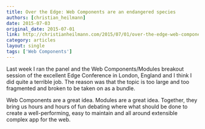 ```yaml
---
title: Over the Edge: Web Components are an endangered species
authors: [christian_heilmann]
date: 2015-07-03
original_date: 2015-07-01
link: http://christianheilmann.com/2015/07/01/over-the-edge-web-components-are-an-endangered-species/
category: articles
layout: single
tags: ['Web Components']
---
```


Last week I ran the panel and the Web Components/Modules breakout session of the excellent Edge Conference in London, England and I think I did quite a terrible job. The reason was that the topic is too large and too fragmented and broken to be taken on as a bundle.

Web Components are a great idea. Modules are a great idea. Together, they bring us hours and hours of fun debating where what should be done to create a well-performing, easy to maintain and all around extensible complex app for the web.

<!-- Excerpt -->
